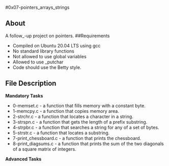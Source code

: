 #0x07-pointers_arrays_strings

## About 
A follow_-up project on pointers.
##Requirements

- Compiled on Ubuntu 20.04 LTS using gcc
- No standard library functions
- Not allowed to use global variables
- Allowed to use _putchar 
- Code should use the Betty style.

## File Description

**Mandatory Tasks**
- 0-memset.c -  a function that fills memory with a constant byte.
- 1-memcpy.c - a function that copies memory area.
- 2-strchr.c -  a function that locates a character in a string.
- 3-strspn.c - a function that gets the length of a prefix substring.
- 4-strpbr.c - a function that searches a string for any of a set of bytes.
- 5-strstr.c - a function that locates a substring.
- 7-print_chessboard.c - a function that prints the chessboard.
- 8-print_diagsums.c - a function that prints the sum of the two diagonals of a square matrix of integers.

**Advanced Tasks**

